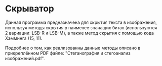 # Скрыватор

Данная программа предназначена для скрытия текста в изображения, используя методы скрытия в наименее значащих битах (используются 2 вариации: LSB-R и LSB-M), а также метод скрытия с помощью кода Хэмминга (15, 11).

Подробнее о том, как реализованны данные методы описано в прикреплённом PDF файле: "Стеганография и стегоанализ изображений.pdf".

